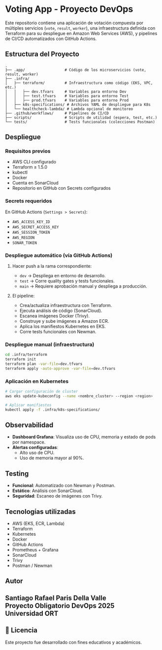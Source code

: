 # Voting App - Proyecto DevOps

Este repositorio contiene una aplicación de votación compuesta por múltiples servicios (`vote`, `result`, `worker`), una infraestructura definida con Terraform para su despliegue en Amazon Web Services (AWS), y pipelines de CI/CD automatizados con GitHub Actions.

## Estructura del Proyecto

```
.
├── .app/                  # Código de los microservicios (vote, result, worker)
├── .infra/
│   ├── terraform/         # Infraestructura como código (EKS, VPC, etc.)
│   │   ├── dev.tfvars     # Variables para entorno Dev
│   │   ├── test.tfvars    # Variables para entorno Test
│   │   ├── prod.tfvars    # Variables para entorno Prod
│   ├── k8s-specifications/ # Archivos YAML de despliegue para K8s
│   └── healthcheck-lambda/ # Lambda opcional de monitoreo
├── .github/workflows/     # Pipelines de CI/CD
├── scripts/               # Scripts de utilidad (espera, test, etc.)
└── tests/                 # Tests funcionales (colecciones Postman)
```

## Despliegue

### Requisitos previos

- AWS CLI configurado
- Terraform ≥ 1.5.0
- kubectl
- Docker
- Cuenta en SonarCloud
- Repositorio en GitHub con Secrets configurados

### Secrets requeridos

En GitHub Actions (`Settings > Secrets`):

- `AWS_ACCESS_KEY_ID`
- `AWS_SECRET_ACCESS_KEY`
- `AWS_SESSION_TOKEN`
- `AWS_REGION`
- `SONAR_TOKEN`

### Despliegue automático (vía GitHub Actions)

1. Hacer push a la rama correspondiente:
   - `dev` → Despliega en entorno de desarrollo.
   - `test` → Corre quality gates y tests funcionales.
   - `main` → Requiere aprobación manual y despliega a producción.

2. El pipeline:
   - Crea/actualiza infraestructura con Terraform.
   - Ejecuta análisis de código (SonarCloud).
   - Escanea imágenes Docker (Trivy).
   - Construye y sube imágenes a Amazon ECR.
   - Aplica los manifiestos Kubernetes en EKS.
   - Corre tests funcionales con Newman.

### Despliegue manual (infraestructura)

```bash
cd .infra/terraform
terraform init
terraform plan -var-file=dev.tfvars
terraform apply -auto-approve -var-file=dev.tfvars
```

### Aplicación en Kubernetes

```bash
# Cargar configuración de cluster
aws eks update-kubeconfig --name <nombre_cluster> --region <region>

# Aplicar manifiestos
kubectl apply -f .infra/k8s-specifications/
```

##  Observabilidad

- **Dashboard Grafana**: Visualiza uso de CPU, memoria y estado de pods por namespace.
- **Alertas configuradas**:
  - Alto uso de CPU.
  - Uso de memoria mayor al 90%.

## Testing

- **Funcional**: Automatizado con Newman y Postman.
- **Estático**: Análisis con SonarCloud.
- **Seguridad**: Escaneo de imágenes con Trivy.

## Tecnologías utilizadas

- AWS (EKS, ECR, Lambda)
- Terraform
- Kubernetes
- Docker
- GitHub Actions
- Prometheus + Grafana
- SonarCloud
- Trivy
- Postman / Newman

##  Autor

Santiago Rafael Paris Della Valle  
Proyecto Obligatorio DevOps 2025  
Universidad ORT
---

## 📄 Licencia

Este proyecto fue desarrollado con fines educativos y académicos.
